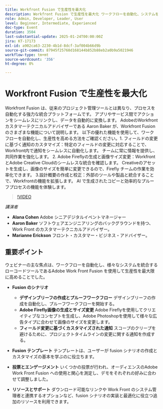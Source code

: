 ```yaml
---
title: Workfront Fusion で生産性を最大化
description: Workfront Fusion で生産性を最大化 ワークフローを自動化、システムを統合し、カスタマイズされた通知や画像のサイズ変更などで共同作業を強化します。
role: Admin, Developer, Leader, User
level: Beginner, Intermediate, Experienced
doc-type: Event
duration: 3504
last-substantial-update: 2025-01-24T00:00:00Z
jira: KT-17173
exl-id: a902ca63-2230-4b1d-8dcf-3af004b66d9b
source-git-commit: 87945f25760d168144b852b88eb2a0b9a5021946
workflow-type: tm+mt
source-wordcount: '356'
ht-degree: 0%

---
```


# Workfront Fusion で生産性を最大化

Workfront Fusion は、従来のプロジェクト管理ツールとは異なり、プロセスを自動化する強力な統合プラットフォームです。 アプリやサービス間でアクションをシームレスにリンクし、データを自動的に変換します。 AdobeのWorkfront カスタマーテクニカルアドバイザーである Aaron Baker が、Workfront Fusion のさまざまな機能について説明します。 以下の優れた機能を使用して、ワークフローを自動化し、生産性を高める方法をご確認ください。1. フィールドの変更に基づく通知のカスタマイズ：特定のフィールドの変更に対応することで、Workfront内で通知をシームレスに自動化します。 チームに常に情報を提供し、共同作業を強化します。 2. Adobe Fireflyの生成と画像サイズ変更：WorkfrontとAdobe Creative Cloudのシームレスな統合を確認します。 Creativeのアセットを生成し、画像のサイズを簡単に変更できるので、Firefly チームの作業を効率化できます。 3.設計概要の作成と校正：外部のツールや製品と統合することで、Workfrontの機能を拡張します。 AI で生成されたコピーと効率的なプルーフプロセスの機能を体験します。

>[!VIDEO](https://video.tv.adobe.com/v/3443029/?learn=on&enablevpops)


*講演者*

* **Alana Cohen** Adobe シニアデジタルイベントマネージャー
* **Aaron Baker** ソフトウェアエンジニアリングのバックグラウンドを持つ、Work Front のカスタマーテクニカルアドバイザー。
* **Marianne Erickson** フロント・カスタマー・ビジネス・アドバイザー。

## 重要ポイント

ウェビナーの主な焦点は、ワークフローを自動化し、様々なシステムを統合するローコードツールであるAdobe Work Front Fusion を使用して生産性を最大限に高めることでした。

* **Fusion のシナリオ**

   * **デザインブリーフの作成とプルーフワークフロー** デザインブリーフの作成を自動化し、プルーフワークフローを開始する。
   * **Adobe Firefly画像の生成とサイズ変更** Adobe Fireflyを使用してクリエイティブなコンセプトを生成し、Adobe Photoshopを使用して様々な広告タイプに合わせて画像のサイズを変更します。
   * **フィールド変更に基づくカスタマイズされた通知** スコープのクリープを避けるために、プロジェクトタイムラインの変更に関する通知を作成する。

* **Fusion テンプレート** テンプレートは、ユーザーが fusion シナリオの作成とカスタマイズの基本を学ぶのに役立ちます。

* **投票とエンゲージメント** いくつかの投票が行われ、オーディエンスのAdobe Work Front Fusion への使用と関心を測定し、デモをそれぞれの好みに合わせて調整しました。

* **リソースとサポート** ダウンロード可能なリンクや Work Front のシステム管理者と連携するオプションなど、fusion シナリオの実装と最適化に役立つ追加のリソースを利用できます。
